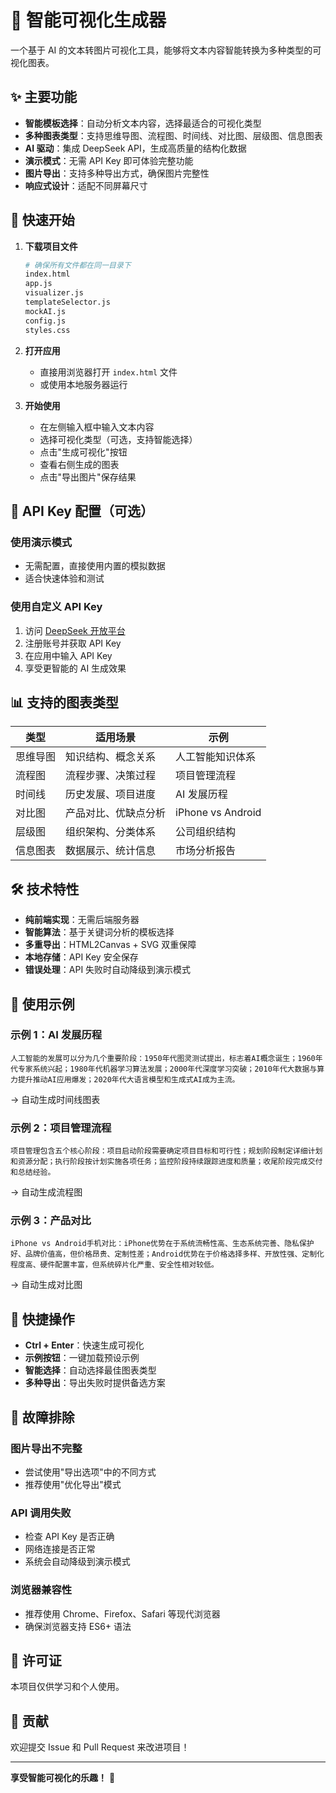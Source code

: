 # 🎨 智能可视化生成器

一个基于 AI 的文本转图片可视化工具，能够将文本内容智能转换为多种类型的可视化图表。

## ✨ 主要功能

- **智能模板选择**：自动分析文本内容，选择最适合的可视化类型
- **多种图表类型**：支持思维导图、流程图、时间线、对比图、层级图、信息图表
- **AI 驱动**：集成 DeepSeek API，生成高质量的结构化数据
- **演示模式**：无需 API Key 即可体验完整功能
- **图片导出**：支持多种导出方式，确保图片完整性
- **响应式设计**：适配不同屏幕尺寸

## 🚀 快速开始

1. **下载项目文件**
   ```bash
   # 确保所有文件都在同一目录下
   index.html
   app.js
   visualizer.js
   templateSelector.js
   mockAI.js
   config.js
   styles.css
   ```

2. **打开应用**
   - 直接用浏览器打开 `index.html` 文件
   - 或使用本地服务器运行

3. **开始使用**
   - 在左侧输入框中输入文本内容
   - 选择可视化类型（可选，支持智能选择）
   - 点击"生成可视化"按钮
   - 查看右侧生成的图表
   - 点击"导出图片"保存结果

## 🔑 API Key 配置（可选）

### 使用演示模式
- 无需配置，直接使用内置的模拟数据
- 适合快速体验和测试

### 使用自定义 API Key
1. 访问 [DeepSeek 开放平台](https://platform.deepseek.com)
2. 注册账号并获取 API Key
3. 在应用中输入 API Key
4. 享受更智能的 AI 生成效果

## 📊 支持的图表类型

| 类型 | 适用场景 | 示例 |
|------|----------|------|
| 思维导图 | 知识结构、概念关系 | 人工智能知识体系 |
| 流程图 | 流程步骤、决策过程 | 项目管理流程 |
| 时间线 | 历史发展、项目进度 | AI 发展历程 |
| 对比图 | 产品对比、优缺点分析 | iPhone vs Android |
| 层级图 | 组织架构、分类体系 | 公司组织结构 |
| 信息图表 | 数据展示、统计信息 | 市场分析报告 |

## 🛠️ 技术特性

- **纯前端实现**：无需后端服务器
- **智能算法**：基于关键词分析的模板选择
- **多重导出**：HTML2Canvas + SVG 双重保障
- **本地存储**：API Key 安全保存
- **错误处理**：API 失败时自动降级到演示模式

## 📝 使用示例

### 示例 1：AI 发展历程
```
人工智能的发展可以分为几个重要阶段：1950年代图灵测试提出，标志着AI概念诞生；1960年代专家系统兴起；1980年代机器学习算法发展；2000年代深度学习突破；2010年代大数据与算力提升推动AI应用爆发；2020年代大语言模型和生成式AI成为主流。
```
→ 自动生成时间线图表

### 示例 2：项目管理流程
```
项目管理包含五个核心阶段：项目启动阶段需要确定项目目标和可行性；规划阶段制定详细计划和资源分配；执行阶段按计划实施各项任务；监控阶段持续跟踪进度和质量；收尾阶段完成交付和总结经验。
```
→ 自动生成流程图

### 示例 3：产品对比
```
iPhone vs Android手机对比：iPhone优势在于系统流畅性高、生态系统完善、隐私保护好、品牌价值高，但价格昂贵、定制性差；Android优势在于价格选择多样、开放性强、定制化程度高、硬件配置丰富，但系统碎片化严重、安全性相对较低。
```
→ 自动生成对比图

## 🎯 快捷操作

- **Ctrl + Enter**：快速生成可视化
- **示例按钮**：一键加载预设示例
- **智能选择**：自动选择最佳图表类型
- **多种导出**：导出失败时提供备选方案

## 🔧 故障排除

### 图片导出不完整
- 尝试使用"导出选项"中的不同方式
- 推荐使用"优化导出"模式

### API 调用失败
- 检查 API Key 是否正确
- 网络连接是否正常
- 系统会自动降级到演示模式

### 浏览器兼容性
- 推荐使用 Chrome、Firefox、Safari 等现代浏览器
- 确保浏览器支持 ES6+ 语法

## 📄 许可证

本项目仅供学习和个人使用。

## 🤝 贡献

欢迎提交 Issue 和 Pull Request 来改进项目！

---

**享受智能可视化的乐趣！** 🎉 